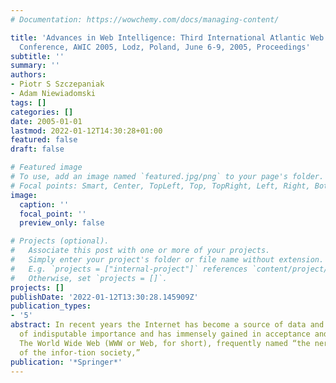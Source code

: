 ```yaml
---
# Documentation: https://wowchemy.com/docs/managing-content/

title: 'Advances in Web Intelligence: Third International Atlantic Web Intelligence
  Conference, AWIC 2005, Lodz, Poland, June 6-9, 2005, Proceedings'
subtitle: ''
summary: ''
authors:
- Piotr S Szczepaniak
- Adam Niewiadomski
tags: []
categories: []
date: 2005-01-01
lastmod: 2022-01-12T14:30:28+01:00
featured: false
draft: false

# Featured image
# To use, add an image named `featured.jpg/png` to your page's folder.
# Focal points: Smart, Center, TopLeft, Top, TopRight, Left, Right, BottomLeft, Bottom, BottomRight.
image:
  caption: ''
  focal_point: ''
  preview_only: false

# Projects (optional).
#   Associate this post with one or more of your projects.
#   Simply enter your project's folder or file name without extension.
#   E.g. `projects = ["internal-project"]` references `content/project/deep-learning/index.md`.
#   Otherwise, set `projects = []`.
projects: []
publishDate: '2022-01-12T13:30:28.145909Z'
publication_types:
- '5'
abstract: In recent years the Internet has become a source of data and information
  of indisputable importance and has immensely gained in acceptance and popularity.
  The World Wide Web (WWW or Web, for short), frequently named “the nervous system
  of the infor-tion society,”
publication: '*Springer*'
---
```

